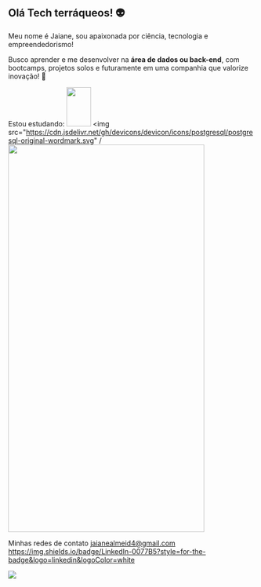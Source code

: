## Olá Tech terráqueos! :alien: ##

Meu nome é Jaiane, sou apaixonada por ciência, tecnologia e empreendedorismo! 

Busco aprender e me desenvolver na <b>área de dados ou back-end</b>, com bootcamps, projetos solos e futuramente em uma companhia que valorize inovação! :dizzy:

Estou estudando:
<img src="https://cdn.jsdelivr.net/gh/devicons/devicon/icons/python/python-original-wordmark.svg" width="50" height="80" />
<img src="https://cdn.jsdelivr.net/gh/devicons/devicon/icons/postgresql/postgresql-original-wordmark.svg" /
<img src="https://cdn.jsdelivr.net/gh/devicons/devicon/icons/fastapi/fastapi-original-wordmark.svg" width="400" height="790" />
            
Minhas redes de contato 
jaianealmeid4@gmail.com
https://img.shields.io/badge/LinkedIn-0077B5?style=for-the-badge&logo=linkedin&logoColor=white
 
 <img src="{BadgeURLHere}" />

<!---
jaiane-almeida/jaiane-almeida is a ✨ special ✨ repository because its `README.md` (this file) appears on your GitHub profile.
You can click the Preview link to take a look at your changes.
--->
